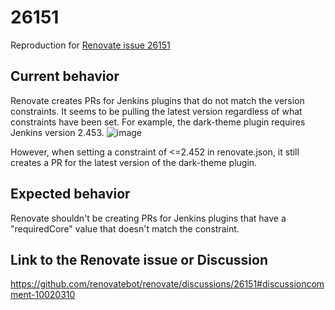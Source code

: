 # 26151

Reproduction for [Renovate issue 26151](https://github.com/renovatebot/renovate/discussions/26151#discussioncomment-10020310)

## Current behavior

Renovate creates PRs for Jenkins plugins that do not match the version constraints. It seems to be pulling the latest version regardless of what constraints have been set. For example, the dark-theme plugin requires Jenkins version 2.453.
![image](https://github.com/bsloan-icl/renovate-version-constraint-for-jenkins/assets/85300277/463a3570-2050-4446-86da-3af285229b52)

However, when setting a constraint of <=2.452 in renovate.json, it still creates a PR for the latest version of the dark-theme plugin.


## Expected behavior

Renovate shouldn't be creating PRs for Jenkins plugins that have a "requiredCore" value that doesn't match the constraint.

## Link to the Renovate issue or Discussion

https://github.com/renovatebot/renovate/discussions/26151#discussioncomment-10020310

